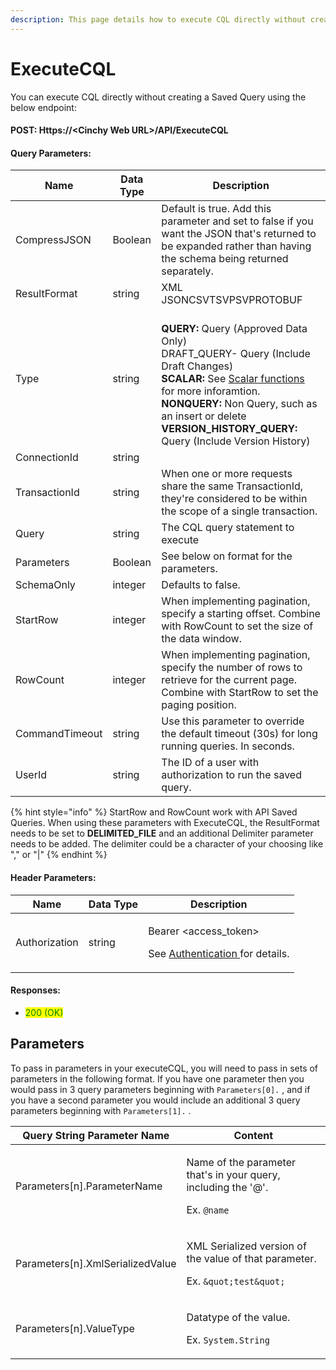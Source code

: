 ```yaml
---
description: This page details how to execute CQL directly without creating a Saved Query.
---
```


# ExecuteCQL

You can execute CQL directly without creating a Saved Query using the below endpoint:

#### POST: Https://\<Cinchy Web URL>/API/ExecuteCQL

#### Query Parameters:

| Name           | Data Type | Description                                                                                                                                                                                     |
|----------------|-----------|-------------------------------------------------------------------------------------------------------------------------------------------------------------------------------------------------|
| CompressJSON   | Boolean   | Default is true. Add this parameter and set to false if you want the JSON that's returned to be expanded rather than having the schema being returned separately.                               |
| ResultFormat   | string    | XML JSONCSVTSVPSVPROTOBUF                                                                                                                                                                       |
| Type           | string    | <br/> **QUERY:** Query (Approved Data Only) <br/> DRAFT_QUERY- Query (Include Draft Changes) <br/>**SCALAR:** See [Scalar functions](../../cql/the-basics-of-cql/cinchy-supported-functions/cinchy-user-defined-functions-udfs/scalar-valued-functions.md) for more inforamtion. <br/>**NONQUERY:** Non Query, such as an insert or delete <br/> **VERSION_HISTORY_QUERY:** Query (Include Version History) |
| ConnectionId   | string    |
| TransactionId  | string    | When one or more requests share the same TransactionId, they're considered to be within the scope of a single transaction.                                                                     |
| Query          | string    | The CQL query statement to execute                                                                                                                                                              |
| Parameters     | Boolean   | See below on format for the parameters.                                                                                                                                                         |
| SchemaOnly     | integer   | Defaults to false.                                                                                                                                                                              |
| StartRow       | integer   | When implementing pagination, specify a starting offset. Combine with RowCount to set the size of the data window.                                                                              |
| RowCount       | integer   | When implementing pagination, specify the number of rows to retrieve for the current page. Combine with StartRow to set the paging position.                                                    |
| CommandTimeout | string    | Use this parameter to override the default timeout (30s) for long running queries. In seconds.                                                                                                  |
| UserId         | string    | The ID of a user with authorization to run the saved query.                                                                                                                                     |

{% hint style="info" %}
StartRow and RowCount work with API Saved Queries. When using these parameters with ExecuteCQL, the ResultFormat needs to be set to **DELIMITED_FILE** and an additional Delimiter parameter needs to be added. The delimiter could be a character of your choosing like "," or "|"
{% endhint %}

#### Header Parameters:

| Name          | Data Type | Description                                                                                                 |
| ------------- | --------- | ----------------------------------------------------------------------------------------------------------- |
| Authorization | string    | <p>Bearer <access_token></p><p>See <a href="api-authentication.md">Authentication </a>for details.</p> |

#### Responses:

- <mark style="color:green;">200 (OK)</mark>

## Parameters <a href="#parameters" id="parameters"></a>

To pass in parameters in your executeCQL, you will need to pass in sets of parameters in the following format. If you have one parameter then you would pass in 3 query parameters beginning with `Parameters[0].` , and if you have a second parameter you would include an additional 3 query parameters beginning with `Parameters[1].` .

| Query String Parameter Name       | Content                                                                                                         |
| --------------------------------- | --------------------------------------------------------------------------------------------------------------- |
| Parameters\[n].ParameterName      | <p>Name of the parameter that's in your query, including the '@'.</p><p>Ex. <code>@name</code></p>             |
| Parameters\[n].XmlSerializedValue | <p>XML Serialized version of the value of that parameter.</p><p>Ex. <code>&#x26;quot;test&#x26;quot;</code></p> |
| Parameters\[n].ValueType          | <p>Datatype of the value.</p><p>Ex. <code>System.String</code></p>                                              |
